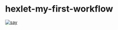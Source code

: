 # hexlet-my-first-workflow
[![say](https://github.com/SaiRyker/hexlet-my-first-workflow/actions/workflows/say.yml/badge.svg)](https://github.com/SaiRyker/hexlet-my-first-workflow/actions/workflows/say.yml)